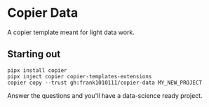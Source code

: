 # Copier Data

A copier template meant for light data work.

## Starting out

```
pipx install copier
pipx inject copier copier-templates-extensions
copier copy --trust gh:frank1010111/copier-data MY_NEW_PROJECT
```

Answer the questions and you'll have a data-science ready project.
